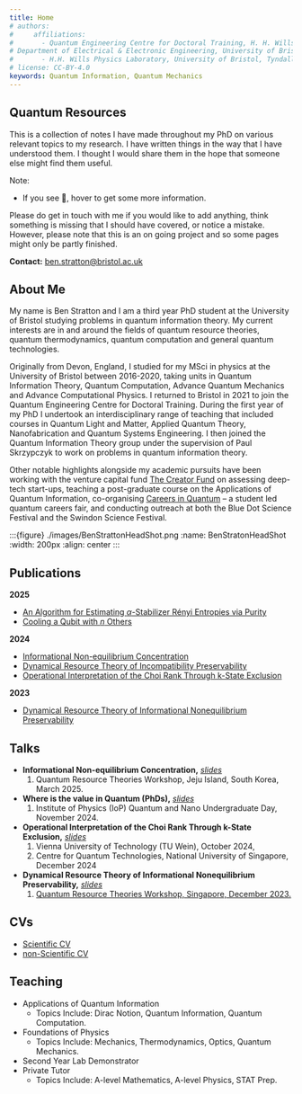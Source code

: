 ```yaml
---
title: Home
# authors:
#     affiliations:
#       - Quantum Engineering Centre for Doctoral Training, H. H. Wills Physics Laboratory and
# Department of Electrical & Electronic Engineering, University of Bristol, BS8 1FD, UK
#       - H.H. Wills Physics Laboratory, University of Bristol, Tyndall Avenue, Bristol, BS8 1TL, UK
# license: CC-BY-4.0
keywords: Quantum Information, Quantum Mechanics
---
```


## Quantum Resources 

This is a collection of notes I have made throughout my PhD on various relevant topics to my research. I have written things in the way that I have understood them. I thought I would share them in the hope that someone else might find them useful. 

Note:
- If you see 💭, hover to get some more information. 

Please do get in touch with me if you would like to add anything, think something is missing that I should have covered, or notice a mistake. However, please note that this is an on going project and so some pages might only be partly finished. 

**Contact:** ben.stratton@bristol.ac.uk

## About Me

My name is Ben Stratton and I am a third year PhD student at the University of Bristol studying problems in quantum information theory. My current interests are in and around the fields of quantum resource theories, quantum thermodynamics, quantum computation and general quantum technologies.

Originally from Devon, England, I studied for my MSci in physics at the University of Bristol between 2016-2020, taking units in Quantum Information Theory, Quantum Computation, Advance Quantum Mechanics and Advance Computational Physics. I returned to Bristol in 2021 to join the Quantum Engineering Centre for Doctoral Training. During the first year of my PhD I undertook an interdisciplinary range of teaching that included courses in Quantum Light and Matter, Applied Quantum Theory, Nanofabrication and Quantum Systems Engineering. I then joined the Quantum Information Theory group under the supervision of Paul Skrzypczyk to work on problems in quantum information theory.

Other notable highlights alongside my academic pursuits have been working with the venture capital fund [The Creator Fund](https://thecreatorfund.com/) on assessing deep-tech start-ups, teaching a post-graduate course on the Applications of Quantum Information, co-organising [Careers in Quantum](https://www.careers-in-quantum.com/) – a student led quantum careers fair, and conducting outreach at both the Blue Dot Science Festival and the Swindon Science Festival. 


:::{figure} ./images/BenStrattonHeadShot.png
:name: BenStratonHeadShot
:width: 200px
:align: center
:::

## Publications

**2025**

- [An Algorithm for Estimating $\alpha$-Stabilizer Rényi Entropies via Purity](https://doi.org/10.48550/arXiv.2507.02540)
- [Cooling a Qubit with $n$ Others](https://doi.org/10.48550/arXiv.2506.10059)

**2024**


- [Informational Non-equilibrium Concentration](https://doi.org/10.48550/arXiv.2409.12759)
- [Dynamical Resource Theory of Incompatibility Preservability](https://doi.org/10.48550/arXiv.2408.06315)
- [Operational Interpretation of the Choi Rank Through k-State Exclusion](https://doi.org/10.48550/arXiv.2406.08360)

**2023**

- [Dynamical Resource Theory of Informational Nonequilibrium Preservability](https://doi.org/10.48550/arXiv.2306.16848)


## Talks

- **Informational Non-equilibrium Concentration,** [_slides_](Talk_4_Informational_non-equilibrium_concentration.pptx)
    1. Quantum Resource Theories Workshop, Jeju Island, South Korea, March 2025.
- **Where is the value in Quantum (PhDs),** [_slides_](Talk_3_Where_is_the_value_in_quantum(PhDs).pptx)
    1. Institute of Physics (IoP) Quantum and Nano Undergraduate Day, November 2024.
- **Operational Interpretation of the Choi Rank Through k-State Exclusion,** [_slides_](Talk_2_Operational_Interpretation_of_the_Choi_Rank_Through_Exclusion.pptx)
    1. Vienna University of Technology (TU Wein), October 2024,
    2. Centre for Quantum Technologies, National University of Singapore, December 2024
- **Dynamical Resource Theory of Informational Nonequilibrium Preservability,** [_slides_](Talk_1_TheDynamicalResourceTheoryofPurityPreservability-.pptx)
    1. [Quantum Resource Theories Workshop, Singapore, December 2023.](https://youtu.be/a3fyCOOdfL4?si=ODh8oSOnI1UZdwla)


## CVs

- [Scientific CV](Benjamin_Stratton_CV.pdf)
- [non-Scientific CV](Benjamin_Stratton_CV___Non_Scientific.pdf)

## Teaching
- Applications of Quantum Information 
    * Topics Include: Dirac Notion, Quantum Information, Quantum Computation. 
- Foundations of Physics
    * Topics Include: Mechanics, Thermodynamics, Optics, Quantum Mechanics. 
- Second Year Lab Demonstrator
- Private Tutor 
    * Topics Include: A-level Mathematics, A-level Physics, STAT Prep. 

<!-- [![Made with MyST](https://img.shields.io/badge/made%20with-myst-orange)](https://myst.tools) -->

